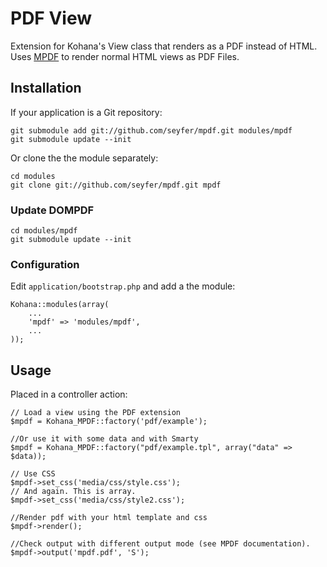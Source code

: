 # PDF View

Extension for Kohana's View class that renders as a PDF instead of HTML. Uses [MPDF](http://www.mpdf1.com/mpdf/) to render normal HTML views as PDF Files.

## Installation

If your application is a Git repository:

    git submodule add git://github.com/seyfer/mpdf.git modules/mpdf
    git submodule update --init

Or clone the the module separately:

    cd modules
    git clone git://github.com/seyfer/mpdf.git mpdf

### Update DOMPDF

    cd modules/mpdf
    git submodule update --init

### Configuration

Edit `application/bootstrap.php` and add a the module:

    Kohana::modules(array(
        ...
        'mpdf' => 'modules/mpdf',
        ...
    ));

## Usage

Placed in a controller action:

    // Load a view using the PDF extension
    $mpdf = Kohana_MPDF::factory('pdf/example');

    //Or use it with some data and with Smarty
    $mpdf = Kohana_MPDF::factory("pdf/example.tpl", array("data" => $data));

    // Use CSS
    $mpdf->set_css('media/css/style.css');
    // And again. This is array.
    $mpdf->set_css('media/css/style2.css');

    //Render pdf with your html template and css
    $mpdf->render();

    //Check output with different output mode (see MPDF documentation).
    $mpdf->output('mpdf.pdf', 'S');
